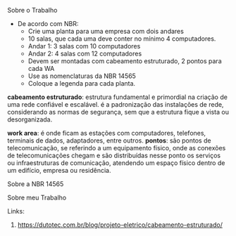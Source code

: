 Sobre o Trabalho

- De acordo com NBR:
  - Crie uma planta para uma empresa com dois andares
  - 10 salas, que cada uma deve conter no mínimo 4 computadores.
  - Andar 1: 3 salas com 10 computadores
  - Andar 2: 4 salas com 12 computadores
  - Devem ser montadas com cabeamento estruturado, 2 pontos para cada WA
  - Use as nomenclaturas da NBR 14565
  - Coloque a legenda para cada planta.

**cabeamento estruturado**: estrutura fundamental e primordial na criação de uma rede confiável e escalável. é a padronização das instalações de rede, considerando as normas de segurança, sem que a estrutura fique a vista ou desorganizada.

**work area**: é onde ficam as estações com computadores, telefones, terminais de dados, adaptadores, entre outros.
  **pontos**: são pontos de telecomunicação, se referindo a um equipamento físico, onde as conexões de telecomunicações chegam e são distribuídas nesse ponto os serviços ou infraestruturas de comunicação, atendendo um espaço físico dentro de um edifício, empresa ou residência.

Sobre a NBR 14565




Sobre meu Trabalho

Links:
1. https://dutotec.com.br/blog/projeto-eletrico/cabeamento-estruturado/